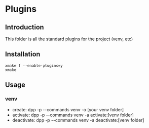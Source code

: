 # Plugins

## Introduction

This folder is all the standard plugins for the project (venv, etc)

## Installation
```
xmake f --enable-plugins=y
xmake
```

## Usage

### venv
- create: dpp -p --commands venv -o [your venv folder]
- activate: dpp -p --commands venv -a activate:[venv folder]
- deactivate: dpp -p --commands venv -a deactivate:[venv folder]